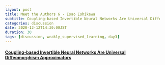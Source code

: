 ```yaml
---
layout: post
title: Meet the Authors 6 - Isao Ishikawa
subtitle: Coupling-based Invertible Neural Networks Are Universal Diffeomorphism Approximators
categories: discussion
date: 2020-12-12T14:30:00JST
duration: 30
tags: [discussion, weakly_supervised_learning, day3]
---
```



#### [Coupling-based Invertible Neural Networks Are Universal Diffeomorphism Approximators](https://papers.nips.cc/paper/2020/hash/2290a7385ed77cc5592dc2153229f082-Abstract.html)